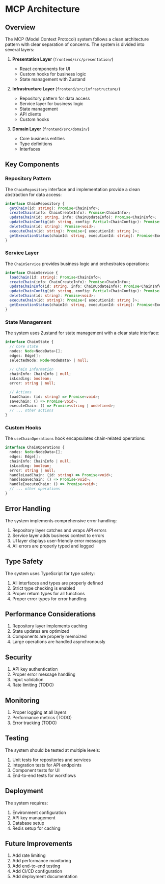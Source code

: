 # MCP Architecture

## Overview

The MCP (Model Context Protocol) system follows a clean architecture pattern with clear separation of concerns. The system is divided into several layers:

1. **Presentation Layer** (`frontend/src/presentation/`)
   - React components for UI
   - Custom hooks for business logic
   - State management with Zustand

2. **Infrastructure Layer** (`frontend/src/infrastructure/`)
   - Repository pattern for data access
   - Service layer for business logic
   - State management
   - API clients
   - Custom hooks

3. **Domain Layer** (`frontend/src/domain/`)
   - Core business entities
   - Type definitions
   - Interfaces

## Key Components

### Repository Pattern

The `ChainRepository` interface and implementation provide a clean abstraction for data access:

```typescript
interface ChainRepository {
  getChain(id: string): Promise<ChainInfo>;
  createChain(info: ChainCreateInfo): Promise<ChainInfo>;
  updateChain(id: string, info: ChainUpdateInfo): Promise<ChainInfo>;
  updateChainConfig(id: string, config: Partial<ChainConfig>): Promise<ChainInfo>;
  deleteChain(id: string): Promise<void>;
  executeChain(id: string): Promise<{ executionId: string }>;
  getExecutionStatus(chainId: string, executionId: string): Promise<ExecutionStatus>;
}
```

### Service Layer

The `ChainService` provides business logic and orchestrates operations:

```typescript
interface ChainService {
  loadChain(id: string): Promise<ChainInfo>;
  createChain(info: ChainCreateInfo): Promise<ChainInfo>;
  updateChainInfo(id: string, info: ChainUpdateInfo): Promise<ChainInfo>;
  updateChainConfig(id: string, config: Partial<ChainConfig>): Promise<ChainInfo>;
  deleteChain(id: string): Promise<void>;
  executeChain(id: string): Promise<{ executionId: string }>;
  getExecutionStatus(chainId: string, executionId: string): Promise<ExecutionStatus>;
}
```

### State Management

The system uses Zustand for state management with a clear state interface:

```typescript
interface ChainState {
  // Core state
  nodes: Node<NodeData>[];
  edges: Edge[];
  selectedNode: Node<NodeData> | null;
  
  // Chain Information
  chainInfo: ChainInfo | null;
  isLoading: boolean;
  error: string | null;

  // Actions
  loadChain: (id: string) => Promise<void>;
  saveChain: () => Promise<void>;
  executeChain: () => Promise<string | undefined>;
  // ... other actions
}
```

### Custom Hooks

The `useChainOperations` hook encapsulates chain-related operations:

```typescript
interface ChainOperations {
  nodes: Node<NodeData>[];
  edges: Edge[];
  chainInfo: ChainInfo | null;
  isLoading: boolean;
  error: string | null;
  handleLoadChain: (id: string) => Promise<void>;
  handleSaveChain: () => Promise<void>;
  handleExecuteChain: () => Promise<void>;
  // ... other operations
}
```

## Error Handling

The system implements comprehensive error handling:

1. Repository layer catches and wraps API errors
2. Service layer adds business context to errors
3. UI layer displays user-friendly error messages
4. All errors are properly typed and logged

## Type Safety

The system uses TypeScript for type safety:

1. All interfaces and types are properly defined
2. Strict type checking is enabled
3. Proper return types for all functions
4. Proper error types for error handling

## Performance Considerations

1. Repository layer implements caching
2. State updates are optimized
3. Components are properly memoized
4. Large operations are handled asynchronously

## Security

1. API key authentication
2. Proper error message handling
3. Input validation
4. Rate limiting (TODO)

## Monitoring

1. Proper logging at all layers
2. Performance metrics (TODO)
3. Error tracking (TODO)

## Testing

The system should be tested at multiple levels:

1. Unit tests for repositories and services
2. Integration tests for API endpoints
3. Component tests for UI
4. End-to-end tests for workflows

## Deployment

The system requires:

1. Environment configuration
2. API key management
3. Database setup
4. Redis setup for caching

## Future Improvements

1. Add rate limiting
2. Add performance monitoring
3. Add end-to-end testing
4. Add CI/CD configuration
5. Add deployment documentation 